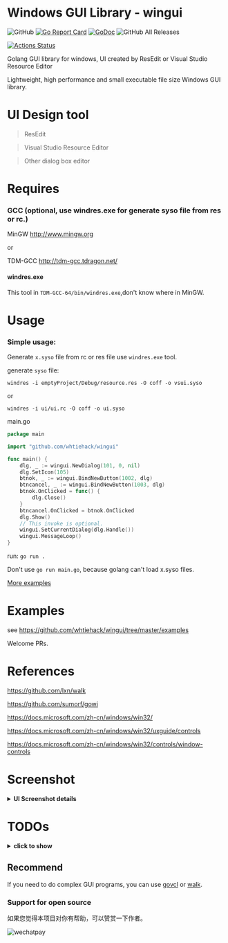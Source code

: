 

# Windows GUI Library  - wingui

![GitHub](https://img.shields.io/github/license/whtiehack/wingui)
[![Go Report Card](https://goreportcard.com/badge/github.com/whtiehack/wingui)](https://goreportcard.com/report/github.com/whtiehack/wingui)
[![GoDoc](https://img.shields.io/badge/Godoc-reference-blue.svg)](https://godoc.org/github.com/whtiehack/wingui)
![GitHub All Releases](https://img.shields.io/github/downloads/whtiehack/wingui/total)


[![Actions Status](https://github.com/whtiehack/wingui/workflows/Build%20Check/badge.svg?branch=master&event=push)](https://github.com/whtiehack/wingui/actions)

Golang GUI library for windows, UI created by ResEdit or Visual Studio Resource Editor

Lightweight, high performance and small executable file size Windows GUI library.

# UI Design tool

> ResEdit

> Visual Studio Resource Editor

> Other dialog box editor




# Requires

### GCC (optional, use windres.exe for generate syso file from res or rc.)

MinGW
http://www.mingw.org

or 

TDM-GCC
http://tdm-gcc.tdragon.net/


#### windres.exe

This tool in `TDM-GCC-64/bin/windres.exe`,don't know where in MinGW.

# Usage

### Simple usage:

Generate `x.syso` file from rc or res file use `windres.exe` tool.

generate `syso` file:

`windres -i emptyProject/Debug/resource.res -O coff -o vsui.syso`

or

`windres -i ui/ui.rc -O coff -o ui.syso`


main.go
```go
package main

import "github.com/whtiehack/wingui"

func main() {
	dlg, _ := wingui.NewDialog(101, 0, nil)
	dlg.SetIcon(105)
	btnok, _ := wingui.BindNewButton(1002, dlg)
	btncancel, _ := wingui.BindNewButton(1003, dlg)
	btnok.OnClicked = func() {
		dlg.Close()
	}
	btncancel.OnClicked = btnok.OnClicked
	dlg.Show()
	// This invoke is optional.
	wingui.SetCurrentDialog(dlg.Handle())
	wingui.MessageLoop()
}


```


run:
`go run .`

Don't use `go run main.go`, because golang can't load x.syso files.




[More examples](https://github.com/whtiehack/wingui/tree/master/examples)

# Examples

see https://github.com/whtiehack/wingui/tree/master/examples

Welcome PRs.


# References 

https://github.com/lxn/walk

https://github.com/sumorf/gowi


https://docs.microsoft.com/zh-cn/windows/win32/

https://docs.microsoft.com/zh-cn/windows/win32/uxguide/controls

https://docs.microsoft.com/zh-cn/windows/win32/controls/window-controls

# Screenshot

<details><summary><b> UI Screenshot details </b> </summary><br>

### Effect
![resedit](res/resedit_show.png)

![wowjump](res/wowjump.png)

### File size
![size](res/size.png)



### ResEdit
![resedit](res/resedit.png)

![wowjump](res/wowjumpres.png)
[ResEdit Download](http://www.resedit.net/)


### Visual Studio Resource Editor

![vsreseditor](res/vsreseditor.png)


</details>



# TODOs

<details><summary><b> click to show </b> </summary><br>


- [x] Edit
- [x] Static Text

- [x] Image
- [x] ComboBoxx
- [x] ListBox

-----

##### Button
- [x] PushButton
- [x] CheckBox
- [x] Radio Button

-----
- [x] Slider Control
- [x] Progress Bar
- [ ] Tab Control

- [ ] ListView Control

- [ ] Spin Control

- [ ] Rich Edit

- [ ] DateTimePicker
- [ ] Month Calendar
- [ ] TreeView Control

- [ ] Hot Key
- [ ] Accelerator
- [ ] Menu

</details>


## Recommend

If you need to do complex GUI programs, you can use [govcl](https://github.com/ying32/govcl) or [walk](https://github.com/lxn/walk).

### Support for open source

如果您觉得本项目对你有帮助，可以赞赏一下作者。

![wechatpay](https://cdn.jsdelivr.net/gh/whtiehack/wingui@master/res/zanshangma.png)

